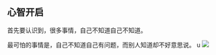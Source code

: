 ## 心智开启

首先要认识到，很多事情，自己不知道自己不知道。

最可怕的事情是，自己不知道自己有问题，而别人知道却不好意思说。
u
![](http://p4hi9syd4.bkt.clouddn.com/2018-03-30-180330zhishiquan.jpg)




